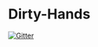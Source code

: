 # Dirty-Hands

[![Gitter](https://badges.gitter.im/Join%20Chat.svg)](https://gitter.im/CristinaSilvaEng/Dirty-Hands?utm_source=badge&utm_medium=badge&utm_campaign=pr-badge&utm_content=badge)